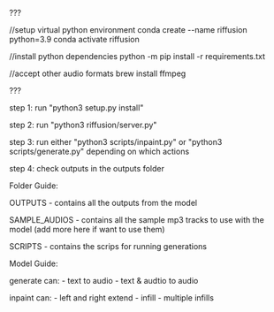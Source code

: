 ???

//setup virtual python environment
conda create --name riffusion python=3.9
conda activate riffusion

//install python dependencies
python -m pip install -r requirements.txt

//accept other audio formats
brew install ffmpeg

???

step 1: run "python3 setup.py install"

step 2: run "python3 riffusion/server.py"

step 3: run either "python3 scripts/inpaint.py" or "python3 scripts/generate.py" depending on which actions 

step 4: check outputs in the outputs folder


Folder Guide:

OUTPUTS - contains all the outputs from the model

SAMPLE_AUDIOS - contains all the sample mp3 tracks to use with the model (add more here if want to use them)

SCRIPTS - contains the scrips for running generations


Model Guide:

generate can:
    - text to audio
    - text & audtio to audio

inpaint can:
    - left and right extend
    - infill
    - multiple infills


